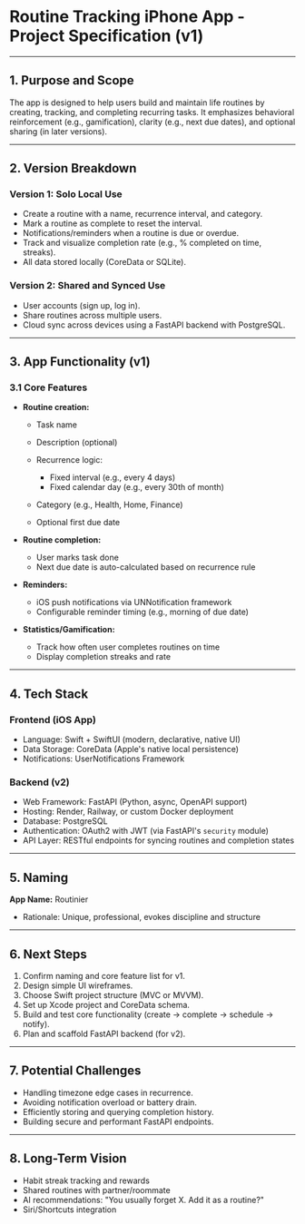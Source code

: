 # Routine Tracking iPhone App - Project Specification (v1)

---

## 1. Purpose and Scope

The app is designed to help users build and maintain life routines by creating, tracking, and completing recurring tasks. It emphasizes behavioral reinforcement (e.g., gamification), clarity (e.g., next due dates), and optional sharing (in later versions).

---

## 2. Version Breakdown

### Version 1: Solo Local Use

* Create a routine with a name, recurrence interval, and category.
* Mark a routine as complete to reset the interval.
* Notifications/reminders when a routine is due or overdue.
* Track and visualize completion rate (e.g., % completed on time, streaks).
* All data stored locally (CoreData or SQLite).

### Version 2: Shared and Synced Use

* User accounts (sign up, log in).
* Share routines across multiple users.
* Cloud sync across devices using a FastAPI backend with PostgreSQL.

---

## 3. App Functionality (v1)

### 3.1 Core Features

* **Routine creation:**

  * Task name
  * Description (optional)
  * Recurrence logic:

    * Fixed interval (e.g., every 4 days)
    * Fixed calendar day (e.g., every 30th of month)
  * Category (e.g., Health, Home, Finance)
  * Optional first due date

* **Routine completion:**

  * User marks task done
  * Next due date is auto-calculated based on recurrence rule

* **Reminders:**

  * iOS push notifications via UNNotification framework
  * Configurable reminder timing (e.g., morning of due date)

* **Statistics/Gamification:**

  * Track how often user completes routines on time
  * Display completion streaks and rate

---

## 4. Tech Stack

### Frontend (iOS App)

* Language: Swift + SwiftUI (modern, declarative, native UI)
* Data Storage: CoreData (Apple's native local persistence)
* Notifications: UserNotifications Framework

### Backend (v2)

* Web Framework: FastAPI (Python, async, OpenAPI support)
* Hosting: Render, Railway, or custom Docker deployment
* Database: PostgreSQL
* Authentication: OAuth2 with JWT (via FastAPI's `security` module)
* API Layer: RESTful endpoints for syncing routines and completion states

---

## 5. Naming

**App Name:** Routinier

* Rationale: Unique, professional, evokes discipline and structure

---

## 6. Next Steps

1. Confirm naming and core feature list for v1.
2. Design simple UI wireframes.
3. Choose Swift project structure (MVC or MVVM).
4. Set up Xcode project and CoreData schema.
5. Build and test core functionality (create -> complete -> schedule -> notify).
6. Plan and scaffold FastAPI backend (for v2).

---

## 7. Potential Challenges

* Handling timezone edge cases in recurrence.
* Avoiding notification overload or battery drain.
* Efficiently storing and querying completion history.
* Building secure and performant FastAPI endpoints.

---

## 8. Long-Term Vision

* Habit streak tracking and rewards
* Shared routines with partner/roommate
* AI recommendations: "You usually forget X. Add it as a routine?"
* Siri/Shortcuts integration
